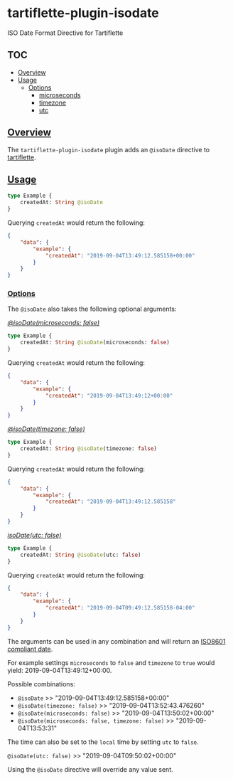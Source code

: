 # tartiflette-plugin-isodate

ISO Date Format Directive for Tartiflette

## TOC
- [Overview](#overview)
- [Usage](#usage)
    - [Options](#usage-options)
        - [microseconds](#usage-options-microseconds)
        - [timezone](#usage-options-timezone)
        - [utc](#usage-options-utc)


## [Overview](#overview)

The `tartiflette-plugin-isodate` plugin adds an `@isoDate` directive to [tartiflette](https://github.com/tartiflette/tartiflette).

## [Usage](#usage)

```graphql
type Example {
    createdAt: String @isoDate
}
```

Querying `createdAt` would return the following:

```json
{
    "data": {
        "example": {
            "createdAt": "2019-09-04T13:49:12.585158+00:00"
        }
    }
}
```


### [Options](#usage-options)

The `@isoDate` also takes the following optional arguments:

[*@isoDate(microseconds: false)*](#usage-options-microseconds)

```graphql
type Example {
    createdAt: String @isoDate(microseconds: false)
}
```

Querying `createdAt` would return the following:

```json
{
    "data": {
        "example": {
            "createdAt": "2019-09-04T13:49:12+00:00"
        }
    }
}
```

[*@isoDate(timezone: false)*](#usage-options-timezone)

```graphql
type Example {
    createdAt: String @isoDate(timezone: false)
}
```

Querying `createdAt` would return the following:

```json
{
    "data": {
        "example": {
            "createdAt": "2019-09-04T13:49:12.585158"
        }
    }
}
```

[*isoDate(utc: false)*](#usage-options-utc)

```graphql
type Example {
    createdAt: String @isoDate(utc: false)
}
```

Querying `createdAt` would return the following:

```json
{
    "data": {
        "example": {
            "createdAt": "2019-09-04T09:49:12.585158-04:00"
        }
    }
}
```


The arguments can be used in any combination and will return an [ISO8601 compliant date](https://en.wikipedia.org/wiki/ISO_8601).

For example settings `microseconds` to `false` and `timezone` to `true` would yield: 2019-09-04T13:49:12+00:00.

Possible combinations:

- `@isoDate` >> "2019-09-04T13:49:12.585158+00:00"
- `@isoDate(timezone: false)` >> "2019-09-04T13:52:43.476260"
- `@isoDate(microseconds: false)` >> "2019-09-04T13:50:02+00:00"
- `@isoDate(microseconds: false, timezone: false)` >> "2019-09-04T13:53:31"

The time can also be set to the `local` time by setting `utc` to `false`.  

`@isoDate(utc: false)` >> "2019-09-04T09:50:02+00:00"

Using the `@isoDate` directive will override any value sent.